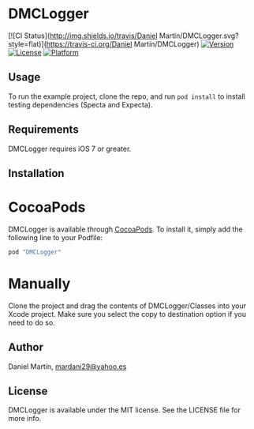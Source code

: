 # DMCLogger

[![CI Status](http://img.shields.io/travis/Daniel Martín/DMCLogger.svg?style=flat)](https://travis-ci.org/Daniel Martín/DMCLogger)
[![Version](https://img.shields.io/cocoapods/v/DMCLogger.svg?style=flat)](http://cocoapods.org/pods/DMCLogger)
[![License](https://img.shields.io/cocoapods/l/DMCLogger.svg?style=flat)](http://cocoapods.org/pods/DMCLogger)
[![Platform](https://img.shields.io/cocoapods/p/DMCLogger.svg?style=flat)](http://cocoapods.org/pods/DMCLogger)

## Usage

To run the example project, clone the repo, and run `pod install` to install testing dependencies (Specta and Expecta).

## Requirements

DMCLogger requires iOS 7 or greater.

## Installation

# CocoaPods

DMCLogger is available through [CocoaPods](http://cocoapods.org). To install
it, simply add the following line to your Podfile:

```ruby
pod "DMCLogger"
```

# Manually

Clone the project and drag the contents of DMCLogger/Classes into your Xcode project. Make sure you select the copy to destination option if you need to do so.

## Author

Daniel Martín, mardani29@yahoo.es

## License

DMCLogger is available under the MIT license. See the LICENSE file for more info.
